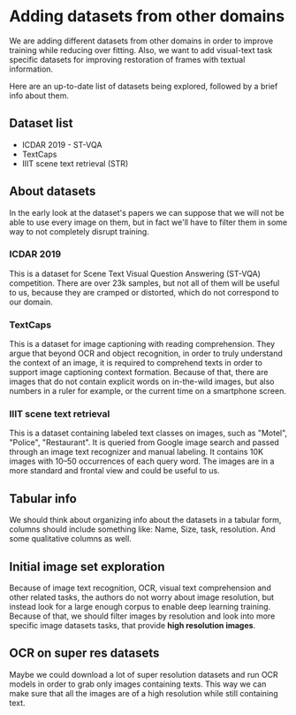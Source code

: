 # Adding datasets from other domains

We are adding different datasets from other domains in order to improve training while reducing over fitting. Also, we want to add visual-text task specific datasets for improving restoration of frames with textual information.

Here are an up-to-date list of datasets being explored, followed by a brief info about them.

## Dataset list
- ICDAR 2019 - ST-VQA
- TextCaps
- IIIT scene text retrieval (STR)

## About datasets

In the early look at the dataset's papers we can suppose that we will not be able to use every image on them, but in fact we'll have to filter them in some way to not completely disrupt training.

### ICDAR 2019

This is a dataset for Scene Text Visual Question Answering (ST-VQA) competition. There are over 23k samples, but not all of them will be useful to us, because they are cramped or distorted, which do not correspond to our domain.

### TextCaps

This is a dataset for image captioning with reading comprehension. They argue that beyond OCR and object recognition, in order to truly understand the context of an image, it is required to comprehend texts in order to support image captioning context formation. Because of that, there are images that do not contain explicit words on in-the-wild images, but also numbers in a ruler for example, or the current time on a smartphone screen.

### IIIT scene text retrieval

This is a dataset containing labeled text classes on images, such as "Motel", "Police", "Restaurant". It is queried from Google image search and passed through an image text recognizer and manual labeling. It contains 10K images with 10–50 occurrences of each query word. The images are in a more standard and frontal view and could be useful to us.

## Tabular info

We should think about organizing info about the datasets in a tabular form, columns should include something like: Name, Size, task, resolution. And some qualitative columns as well.

## Initial image set exploration

Because of image text recognition, OCR, visual text comprehension and other related tasks, the authors do not worry about image resolution, but instead look for a large enough corpus to enable deep learning training. Because of that, we should filter images by resolution and look into more specific image datasets tasks, that provide **high resolution images**.

## OCR on super res datasets

Maybe we could download a lot of super resolution datasets and run OCR models in order to grab only images containing texts. This way we can make sure that all the images are of a high resolution while still containing text.